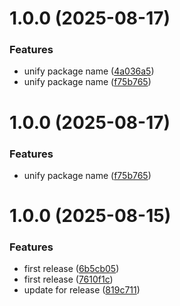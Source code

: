 # 1.0.0 (2025-08-17)


### Features

* unify package name ([4a036a5](https://github.com/DlgSHi/playwright_is_located/commit/4a036a55f1783b64db9755c8067a93f8c44c8c80))
* unify package name ([f75b765](https://github.com/DlgSHi/playwright_is_located/commit/f75b7659aadbb91796657b25a82071207306dd02))

# 1.0.0 (2025-08-17)


### Features

* unify package name ([f75b765](https://github.com/DlgSHi/playwright_is_located/commit/f75b7659aadbb91796657b25a82071207306dd02))

# 1.0.0 (2025-08-15)


### Features

* first release ([6b5cb05](https://github.com/DlgSHi/playwright_is_located/commit/6b5cb05e76490ff6434eca96664c64bb84541fd1))
* first release ([7610f1c](https://github.com/DlgSHi/playwright_is_located/commit/7610f1c65326d966b52c8c284dab02ba3243031d))
* update for release ([819c711](https://github.com/DlgSHi/playwright_is_located/commit/819c7118b52a03385e0960ccd21912e13acc0af6))
